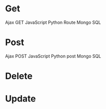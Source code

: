 # Get
Ajax        GET
JavaScript
Python      Route
Mongo
SQL

# Post
Ajax        POST
JavaScript
Python      post
Mongo
SQL
# Delete

# Update
